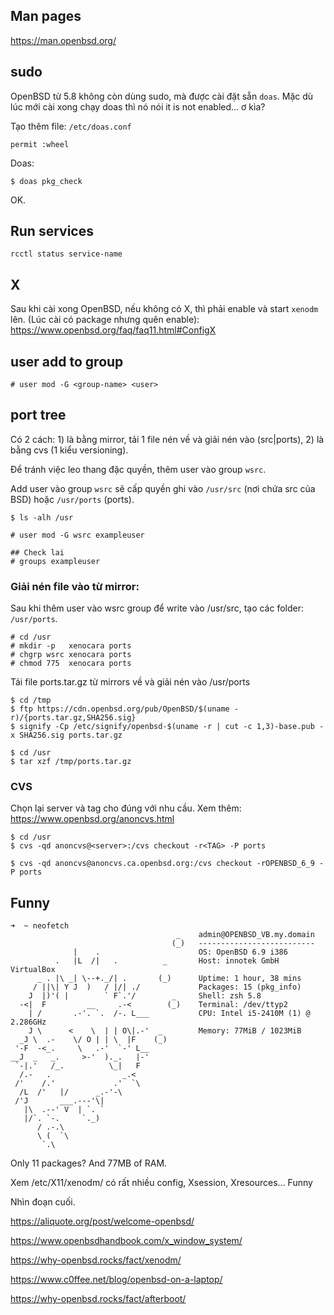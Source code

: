 ## Man pages
 
https://man.openbsd.org/

## sudo

OpenBSD từ 5.8 không còn dùng sudo, mà được cài đặt sẵn `doas`. Mặc dù lúc mới cài xong chạy doas thì nó nói it is not enabled... ơ kìa?

Tạo thêm file: `/etc/doas.conf`

    permit :wheel

Doas: 

    $ doas pkg_check

OK.

## Run services

    rcctl status service-name

## X

Sau khi cài xong OpenBSD, nếu không có X, thì phải enable và start `xenodm` lên. (Lúc cài có package nhưng quên enable): https://www.openbsd.org/faq/faq11.html#ConfigX

## user add to group

    # user mod -G <group-name> <user>

## port tree

Có 2 cách: 1) là bằng mirror, tải 1 file nén về và giải nén vào (src|ports), 2) là bằng cvs (1 kiểu versioning).

Để tránh việc leo thang đặc quyền, thêm user vào group `wsrc`.

Add user vào group `wsrc` sẽ cấp quyền ghi vào `/usr/src` (nơi chứa src của BSD) hoặc `/usr/ports` (ports).

    $ ls -alh /usr

    # user mod -G wsrc exampleuser

    ## Check lai 
    # groups exampleuser 

### Giải nén file vào từ mirror:

Sau khi thêm user vào wsrc group để write vào /usr/src, tạo các folder: `/usr/ports`.

    # cd /usr
    # mkdir -p   xenocara ports
    # chgrp wsrc xenocara ports
    # chmod 775  xenocara ports

Tải file ports.tar.gz từ mirrors về và giải nén vào /usr/ports

    $ cd /tmp
    $ ftp https://cdn.openbsd.org/pub/OpenBSD/$(uname -r)/{ports.tar.gz,SHA256.sig}
    $ signify -Cp /etc/signify/openbsd-$(uname -r | cut -c 1,3)-base.pub -x SHA256.sig ports.tar.gz

    $ cd /usr
    $ tar xzf /tmp/ports.tar.gz

### CVS 

Chọn lại server và tag cho đúng với nhu cầu. Xem thêm: https://www.openbsd.org/anoncvs.html

    $ cd /usr
    $ cvs -qd anoncvs@<server>:/cvs checkout -r<TAG> -P ports

    $ cvs -qd anoncvs@anoncvs.ca.openbsd.org:/cvs checkout -rOPENBSD_6_9 -P ports

## Funny

    ➜  ~ neofetch 
                                         _    admin@OPENBSD_VB.my.domain 
                                        (_)   -------------------------- 
                  |    .                      OS: OpenBSD 6.9 i386 
              .   |L  /|   .          _       Host: innotek GmbH VirtualBox 
          _ . |\ _| \--+._/| .       (_)      Uptime: 1 hour, 38 mins 
         / ||\| Y J  )   / |/| ./             Packages: 15 (pkg_info) 
        J  |)'( |        ` F`.'/        _     Shell: zsh 5.8 
      -<|  F         __     .-<        (_)    Terminal: /dev/ttyp2 
        | /       .-'. `.  /-. L___           CPU: Intel i5-2410M (1) @ 2.286GHz 
        J \      <    \  | | O\|.-'  _        Memory: 77MiB / 1023MiB 
      _J \  .-    \/ O | | \  |F    (_)
     '-F  -<_.     \   .-'  `-' L__                                   
    __J  _   _.     >-'  )._.   |-'                                   
     `-|.'   /_.          \_|   F
      /.-   .                _.<
     /'    /.'             .'  `\
      /L  /'   |/      _.-'-\
     /'J       ___.---'\|
       |\  .--' V  | `. `
       |/`. `-.     `._)
          / .-.\
          \ (  `\
           `.\


Only 11 packages? And 77MB of RAM.


Xem /etc/X11/xenodm/ có rất nhiều config, Xsession, Xresources...
Funny

Nhìn đoạn cuối.

https://aliquote.org/post/welcome-openbsd/

https://www.openbsdhandbook.com/x_window_system/

https://why-openbsd.rocks/fact/xenodm/

https://www.c0ffee.net/blog/openbsd-on-a-laptop/

https://why-openbsd.rocks/fact/afterboot/
